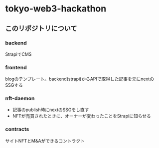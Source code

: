 # tokyo-web3-hackathon

## このリポジトリについて

### backend
StrapiでCMS

### frontend
blogのテンプレート。backend(strapi)からAPIで取得した記事を元にnextのSSGする

### nft-daemon
- 記事のpublish時にnextのSSGをし直す
- NFTが売買されたときに、オーナーが変わったことをStrapiに知らせる


### contracts
サイトNFTとM&Aができるコントラクト
